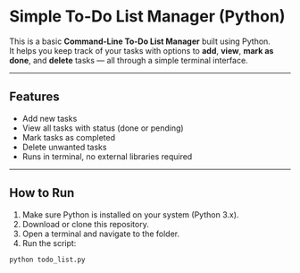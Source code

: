 #  Simple To-Do List Manager (Python)

This is a basic **Command-Line To-Do List Manager** built using Python.  
It helps you keep track of your tasks with options to **add**, **view**, **mark as done**, and **delete** tasks — all through a simple terminal interface.

---

##  Features

-  Add new tasks
-  View all tasks with status (done or pending)
-  Mark tasks as completed
-  Delete unwanted tasks
-  Runs in terminal, no external libraries required

---

## How to Run

1. Make sure Python is installed on your system (Python 3.x).
2. Download or clone this repository.
3. Open a terminal and navigate to the folder.
4. Run the script:

```bash
python todo_list.py
